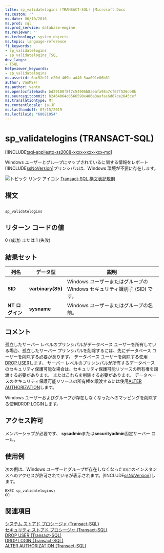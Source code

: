 ```yaml
---
title: sp_validatelogins (TRANSACT-SQL) |Microsoft Docs
ms.custom: ''
ms.date: 06/10/2016
ms.prod: sql
ms.prod_service: database-engine
ms.reviewer: ''
ms.technology: system-objects
ms.topic: language-reference
f1_keywords:
- sp_validatelogins
- sp_validatelogins_TSQL
dev_langs:
- TSQL
helpviewer_keywords:
- sp_validatelogins
ms.assetid: 6ac52e21-e20d-469b-ad40-5aa091e06b61
author: VanMSFT
ms.author: vanto
ms.openlocfilehash: bd29100f8f7c54906b8aeafa98a7cf67f526db8b
ms.sourcegitcommit: b2464064c0566590e486a3aafae6d67ce2645cef
ms.translationtype: MT
ms.contentlocale: ja-JP
ms.lasthandoff: 07/15/2019
ms.locfileid: "68021054"
---
```

# <a name="spvalidatelogins-transact-sql"></a>sp_validatelogins (TRANSACT-SQL)
[!INCLUDE[tsql-appliesto-ss2008-xxxx-xxxx-xxx-md](../../includes/tsql-appliesto-ss2008-xxxx-xxxx-xxx-md.md)]

  Windows ユーザーとグループにマップされているに関する情報をレポート[!INCLUDE[ssNoVersion](../../includes/ssnoversion-md.md)]プリンシパルは、Windows 環境が不要に存在します。  
  
 ![トピック リンク アイコン](../../database-engine/configure-windows/media/topic-link.gif "トピック リンク アイコン") [Transact-SQL 構文表記規則](../../t-sql/language-elements/transact-sql-syntax-conventions-transact-sql.md)  
  
## <a name="syntax"></a>構文  
  
```  
  
sp_validatelogins  
```  
  
## <a name="return-code-values"></a>リターン コードの値  
 0 (成功) または 1 (失敗)  
  
## <a name="result-sets"></a>結果セット  
  
|列名|データ型|説明|  
|-----------------|---------------|-----------------|  
|**SID**|**varbinary(85)**|Windows ユーザーまたはグループの Windows セキュリティ識別子 (SID) です。|  
|**NT ログイン**|**sysname**|Windows ユーザーまたはグループの名前。|  
  
## <a name="remarks"></a>コメント  
 孤立したサーバー レベルのプリンシパルがデータベース ユーザーを所有している場合、孤立したサーバー プリンシパルを削除するには、先にデータベース ユーザーを削除する必要があります。 データベース ユーザーを削除する使用[DROP USER](../../t-sql/statements/drop-user-transact-sql.md)します。 サーバー レベルのプリンシパルが所有するデータベースのセキュリティ保護可能な場合は、セキュリティ保護可能リソースの所有権を譲渡する必要があります。 またはこれらを削除する必要があります。 データベースのセキュリティ保護可能リソースの所有権を譲渡するには使用[ALTER AUTHORIZATION](../../t-sql/statements/alter-authorization-transact-sql.md)します。  
  
 Windows ユーザーおよびグループが存在しなくなったへのマッピングを削除する使用[DROP LOGIN](../../t-sql/statements/drop-login-transact-sql.md)します。  
  
## <a name="permissions"></a>アクセス許可  
 メンバーシップが必要です、 **sysadmin**または**securityadmin**固定サーバー ロール。  
  
## <a name="examples"></a>使用例  
 次の例は、Windows ユーザーとグループが存在しなくなったのにのインスタンスへのアクセスが許可されているが表示されます。[!INCLUDE[ssNoVersion](../../includes/ssnoversion-md.md)]します。  
  
```  
EXEC sp_validatelogins;  
GO  
```  
  
## <a name="see-also"></a>関連項目  
 [システム ストアド プロシージャ &#40;Transact-SQL&#41;](../../relational-databases/system-stored-procedures/system-stored-procedures-transact-sql.md)   
 [セキュリティ ストアド プロシージャ &#40;Transact-SQL&#41;](../../relational-databases/system-stored-procedures/security-stored-procedures-transact-sql.md)   
 [DROP USER &#40;Transact-SQL&#41;](../../t-sql/statements/drop-user-transact-sql.md)   
 [DROP LOGIN &#40;Transact-SQL&#41;](../../t-sql/statements/drop-login-transact-sql.md)   
 [ALTER AUTHORIZATION &#40;Transact-SQL&#41;](../../t-sql/statements/alter-authorization-transact-sql.md)  
  
  
